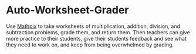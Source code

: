 # Auto-Worksheet-Grader

Use [Mathpix](https://mathpix.com/handwriting-recognition) to take worksheets of multiplication, addition, division, and subtraction problems, grade them, and return them. Then teachers can give more practice to their students, give their students feedback and see what they need to work on, and keep from being overwhelmed by grading.
